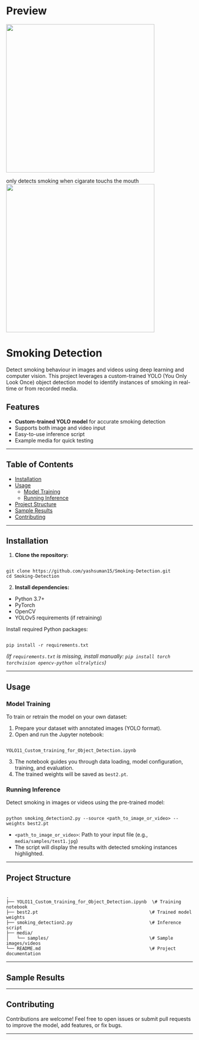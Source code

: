 # Preview
<img src="./smoking_detection_output-1.gif" style="width:400px; height:auto;" />

only detects smoking when cigarate touchs the mouth
<img src="./smoking_detection_output-2.gif" style="width:400px; height:auto;" />

# Smoking Detection

Detect smoking behaviour in images and videos using deep learning and computer vision. This project leverages a custom-trained YOLO (You Only Look Once) object detection model to identify instances of smoking in real-time or from recorded media.

## Features

- **Custom-trained YOLO model** for accurate smoking detection
- Supports both image and video input
- Easy-to-use inference script
- Example media for quick testing

---

## Table of Contents

- [Installation](#installation)
- [Usage](#usage)
  - [Model Training](#model-training)
  - [Running Inference](#running-inference)
- [Project Structure](#project-structure)
- [Sample Results](#sample-results)
- [Contributing](#contributing)
---

## Installation

1. **Clone the repository:**
```

git clone https://github.com/yashsuman15/Smoking-Detection.git
cd Smoking-Detection

```

2. **Install dependencies:**
- Python 3.7+
- PyTorch
- OpenCV
- YOLOv5 requirements (if retraining)

Install required Python packages:
```

pip install -r requirements.txt

```
*(If `requirements.txt` is missing, install manually: `pip install torch torchvision opencv-python ultralytics`)*

---

## Usage

### Model Training

To train or retrain the model on your own dataset:

1. Prepare your dataset with annotated images (YOLO format).
2. Open and run the Jupyter notebook:
```

YOLO11_Custom_training_for_Object_Detection.ipynb

```
3. The notebook guides you through data loading, model configuration, training, and evaluation.
4. The trained weights will be saved as `best2.pt`.

### Running Inference

Detect smoking in images or videos using the pre-trained model:

```

python smoking_detection2.py --source <path_to_image_or_video> --weights best2.pt

```

- `<path_to_image_or_video>`: Path to your input file (e.g., `media/samples/test1.jpg`)
- The script will display the results with detected smoking instances highlighted.

---

## Project Structure

```

.
├── YOLO11_Custom_training_for_Object_Detection.ipynb  \# Training notebook
├── best2.pt                                          \# Trained model weights
├── smoking_detection2.py                             \# Inference script
├── media/
│   └── samples/                                      \# Sample images/videos
└── README.md                                         \# Project documentation

```

---

## Sample Results


---

## Contributing

Contributions are welcome! Feel free to open issues or submit pull requests to improve the model, add features, or fix bugs.

---

